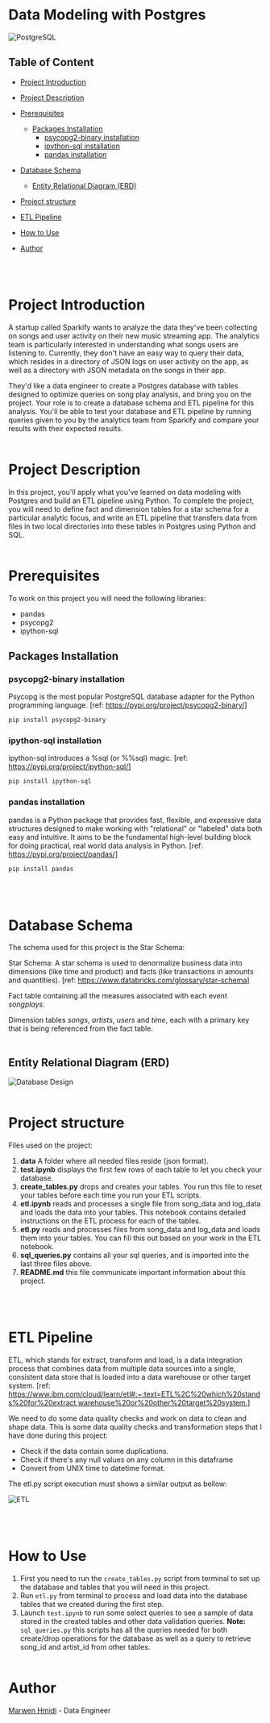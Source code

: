 # Data Modeling with Postgres
![PostgreSQL](./img/postgresql_logo.png)


## **Table of Content** 
- [Project Introduction](#project-introduction)
- [Project Description](#project-description)
- [Prerequisites](#prerequisites)
  - [Packages Installation](#packages-installation)
    - [psycopg2-binary installation](#psycopg2-binary-installation)
    - [ipython-sql installation](#ipython-sql-installation)
    - [pandas installation](#pandas-installation)
- [Database Schema](#database-schema)
  - [Entity Relational Diagram (ERD)](#entity-relational-diagram-erd)

- [Project structure](#project-structure)
- [ETL Pipeline](#etl-pipeline)
- [How to Use](#how-to-use)
- [Author](#author)

<br/><br/>

# Project Introduction
A startup called Sparkify wants to analyze the data they've been collecting on songs and user activity on their new music streaming app. The analytics team is particularly interested in understanding what songs users are listening to. Currently, they don't have an easy way to query their data, which resides in a directory of JSON logs on user activity on the app, as well as a directory with JSON metadata on the songs in their app.

They'd like a data engineer to create a Postgres database with tables designed to optimize queries on song play analysis, and bring you on the project. Your role is to create a database schema and ETL pipeline for this analysis. You'll be able to test your database and ETL pipeline by running queries given to you by the analytics team from Sparkify and compare your results with their expected results.
<br/><br/>

# Project Description
In this project, you'll apply what you've learned on data modeling with Postgres and build an ETL pipeline using Python. To complete the project, you will need to define fact and dimension tables for a star schema for a particular analytic focus, and write an ETL pipeline that transfers data from files in two local directories into these tables in Postgres using Python and SQL.
<br/><br/>

# Prerequisites
To work on this project you will need the following libraries:
- pandas
- psycopg2
- ipython-sql

## Packages Installation
### psycopg2-binary installation
Psycopg is the most popular PostgreSQL database adapter for the Python programming language.
[ref: https://pypi.org/project/psycopg2-binary/]
  ```bash
  pip install psycopg2-binary 
  ```
### ipython-sql installation
ipython-sql introduces a %sql (or %%sql) magic.
[ref: https://pypi.org/project/ipython-sql/]
  ```bash
  pip install ipython-sql
  ```
### pandas installation
pandas is a Python package that provides fast, flexible, and expressive data structures designed to make working with "relational" or "labeled" data both easy and intuitive. It aims to be the fundamental high-level building block for doing practical, real world data analysis in Python.
[ref: https://pypi.org/project/pandas/]
  ```bash
  pip install pandas
  ```
<br/><br/>
# Database Schema

The schema used for this project is the Star Schema: 

Star Schema: A star schema is used to denormalize business data into dimensions (like time and product) and facts (like transactions in amounts and quantities).
[ref: https://www.databricks.com/glossary/star-schema]

Fact table containing all the measures associated with each event *songplays*.

Dimension tables *songs*, *artists*, *users* and *time*, each with a primary key that is being referenced from the fact table.
<br/><br/>

## Entity Relational Diagram (ERD)

![Database Design](./img/designv2.png)
<br/><br/>

# Project structure
Files used on the project:
1. **data** A folder where all needed files reside (json format).
2. **test.ipynb** displays the first few rows of each table to let you check your database.
3. **create_tables.py** drops and creates your tables. You run this file to reset your tables before each time you run your ETL scripts.
4. **etl.ipynb** reads and processes a single file from song_data and log_data and loads the data into your tables. This notebook contains detailed instructions on the ETL process for each of the tables. 
5. **etl.py** reads and processes files from song_data and log_data and loads them into your tables. You can fill this out based on your work in the ETL notebook.
6. **sql_queries.py** contains all your sql queries, and is imported into the last three files above.
7. **README.md** this file communicate important information about this project.

<br/><br/>



#  ETL Pipeline

ETL, which stands for extract, transform and load, is a data integration process that combines data from multiple data sources into a single, consistent data store that is loaded into a data warehouse or other target system.
[ref: https://www.ibm.com/cloud/learn/etl#:~:text=ETL%2C%20which%20stands%20for%20extract,warehouse%20or%20other%20target%20system.]



We need to do some data quality checks and work on data to clean and shape data.
This is some data quality checks and transformation steps that I have done during this project:
* Check if the data contain some duplications.
* Check if there's any null values on any column in this dataframe
* Convert from UNIX time to datetime format.

The etl.py script execution must shows a similar output as bellow:

![ETL](./img/etl_output.JPG)


<br/><br/>

# How to Use

1. First you need to run the `create_tables.py` script from terminal to set up the database and tables that you will need in this project.
2. Run `etl.py` from terminal to process and load data into the database tables that we created during the first step.
3. Launch `test.ipynb` to run some select queries to see a sample of data stored in the created tables and other data validation queries.
**Note:** `sql_queries.py` this scripts has all the queries needed for both create/drop operations for the database as well as a query to retrieve song_id and artist_id from other tables.
<br/><br/>

# Author 
 [Marwen Hmidi](https://www.linkedin.com/in/hmidimarwen/) - Data Engineer
